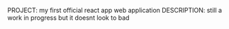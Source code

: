 PROJECT:
my first official react app web application
DESCRIPTION:
still a work in progress but it doesnt look to bad 
